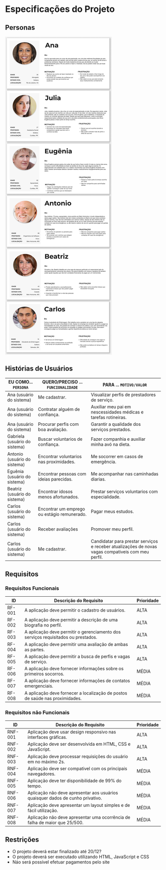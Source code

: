 # Especificações do Projeto




## Personas



<img src="/src/persona-cards.jpg" alt="Persona Cards"/>

## Histórias de Usuários



|EU COMO... `PERSONA`| QUERO/PRECISO ... `FUNCIONALIDADE` |PARA ... `MOTIVO/VALOR`                 |
|--------------------|------------------------------------|----------------------------------------|
| Ana (usuário do sistema) | Me cadastrar. | Visualizar perfis de prestadores de serviço. |
| Ana (usuário do sistema) | Contratar alguém de confiança. | Auxiliar meu pai em nescessidades médicas e tarefas rotineiras. |
| Ana (usuário do sistema) | Procurar perfis com boa avaliação. | Garantir a qualidade dos serviços prestados. |
| Gabriela (usuário do sistema) | Buscar voluntarios de confiança. | Fazer companhia e auxiliar minha avó na dieta. |
| Antonio (usuário do sistema) | Encontrar voluntarios nas proximidades. | Me socorrer em casos de emergência. |
| Eguênia (usuário do sistema) | Encontrar pessoas com ideias parecidas. | Me acompanhar nas caminhadas diarias.  |
| Beatriz (usuário do sistema) | Encontrar idosos menos afortunados. | Prestar serviços voluntarios com especialidade. |
| Carlos (usuário do sistema) | Encontrar um emprego ou estágio remunerado. | Pagar meus estudos. |
| Carlos (usuário do sistema) | Receber avaliações | Promover meu perfil. |
| Carlos (usuário do sistema) | Me cadastrar. | Candidatar para prestar serviços e receber atualizações de novas vagas compativeis com meu perfil. |
 
## Requisitos


### Requisitos Funcionais

|ID    | Descrição do Requisito  | Prioridade |
|------|-----------------------------------------|----|
|RF-001| A aplicação deve permitir o cadastro de usuários. | ALTA |
|RF-002| A aplicação deve permitir a descrição de uma biografia no perfil.  | ALTA |
|RF-003| A aplicação deve permitir o gerenciamento dos serviços requisitados ou prestados. | ALTA |
|RF-004| A aplicação deve permitir uma avaliação de ambas as partes. | ALTA |
|RF-005| A aplicação deve permitir a busca de perfis e vagas de serviço. | ALTA |
|RF-006| A aplicação deve fornecer informações sobre os primeiros socorros. | MÉDIA |
|RF-007| A aplicação deve fornecer informações de contatos emergenciais. | MÉDIA |
|RF-008| A aplicação deve fornecer a localização de postos de saúde nas proximidades. | MÉDIA |


### Requisitos não Funcionais



|ID     | Descrição do Requisito  |Prioridade |
|-------|-------------------------|----|
|RNF-001| Aplicação deve usar design responsivo nas interfaces gráficas. | ALTA |
|RNF-002| Aplicação deve ser desenvolvida em HTML, CSS e JavaScript. | ALTA |
|RNF-003| Aplicação deve processar requisições do usuário em no máximo 2s. | ALTA |
|RNF-004| Aplicação deve ser compativel com os principais navegadores. | MÉDIA |
|RNF-005| Aplicação deve ter disponibilidade de 99% do tempo. | MÉDIA |
|RNF-006| Aplicação não deve apresentar aos usuários quaisquer dados de cunho privativo. | MÉDIA |
|RNF-007| Aplicação deve apresentar um layout simples e de fácil utilização. | MÉDIA |
|RNF-008| Aplicação não deve apresentar uma ocorrência de falha de maior que 25/500. | MÉDIA |


## Restrições


- O projeto deverá estar finalizado até 20/12? 
- O projeto deverá ser executado utilizando HTML, JavaScript e CSS
- Náo será possível efetuar pagamentos pelo site 
